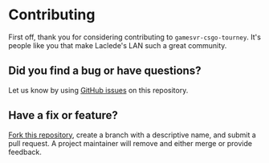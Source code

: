 # Contributing

First off, thank you for considering contributing to `gamesvr-csgo-tourney`. It's people like you that make Laclede's LAN such a great
community.

## Did you find a bug or have questions?

Let us know by using [GitHub issues](https://github.com/LacledesLAN/gamesvr-csgo-tourney/issues) on this repository.

## Have a fix or feature?

[Fork this repository](https://help.github.com/articles/fork-a-repo), create a branch with a descriptive name, and submit a pull request. A
project maintainer will remove and either merge or provide feedback.
